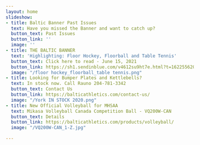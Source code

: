 ```yaml
---
layout: home
slideshow:
- title: Baltic Banner Past Issues
  text: Have you missed the Banner and want to catch up?
  button_text: Past Issues
  button_link: ''
  image: ''
- title: THE BALTIC BANNER
  text: 'Highlighting: Floor Hockey, Floorball and Table Tennis'
  button_text: Click here to read - June 15, 2021
  button_link: https://sh1.sendinblue.com/v4612su9ht7e.html?t=1622556201
  image: "/floor hockey_floorball_table tennis.png"
- title: Looking for Bumper Plates and Kettlebells?
  text: In stock now. Call Rauno 204-781-3342
  button_text: Contact Us
  button_link: https://balticathletics.com/contact-us/
  image: "/York IN STOCK 2020.png"
- title: New Official Volleyball for MHSAA
  text: Mikasa Volleyball Canada Competition Ball - VQ200W-CAN
  button_text: Details
  button_link: https://balticathletics.com/products/volleyball/
  image: "/VQ200W-CAN_1-Z.jpg"

---
```

